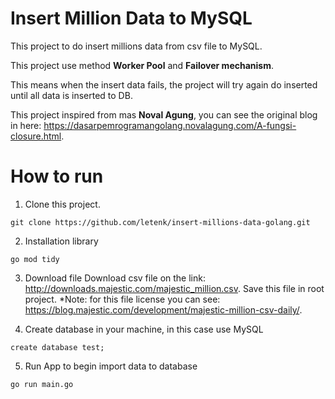 # Insert Million Data to MySQL
This project to do insert millions data from csv file to MySQL.

This project use method **Worker Pool** and **Failover mechanism**.

This means when the insert data fails, the project will try again do inserted until all data is inserted to DB.

This project inspired from mas **Noval Agung**, you can see the original blog in here: https://dasarpemrogramangolang.novalagung.com/A-fungsi-closure.html.

# How to run
1. Clone this project.
```
git clone https://github.com/letenk/insert-millions-data-golang.git
```

2. Installation library
```
go mod tidy
```

3. Download file
Download csv file on the link: http://downloads.majestic.com/majestic_million.csv.
Save this file in root project.
*Note: for this file license you can see: https://blog.majestic.com/development/majestic-million-csv-daily/.

4. Create database in your machine, in this case use MySQL
```
create database test;
```

5. Run App to begin import data to database
```
go run main.go
```